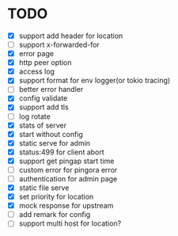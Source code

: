 # TODO

- [x] support add header for location
- [ ] support x-forwarded-for
- [x] error page
- [x] http peer option
- [x] access log
- [x] support format for env logger(or tokio tracing)
- [ ] better error handler
- [x] config validate
- [x] support add tls
- [ ] log rotate
- [x] stats of server
- [x] start without config
- [x] static serve for admin
- [x] status:499 for client abort
- [x] support get pingap start time
- [ ] custom error for pingora error
- [ ] authentication for admin page
- [x] static file serve
- [x] set priority for location
- [x] mock response for upstream
- [ ] add remark for config
- [ ] support multi host for location?
